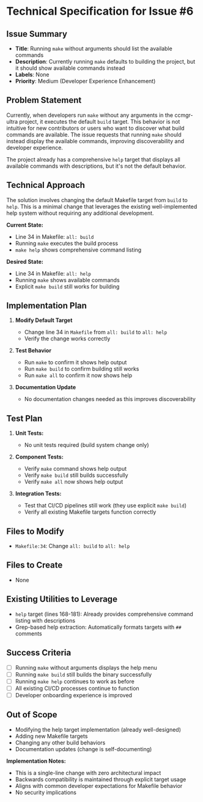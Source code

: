 # Technical Specification for Issue #6

## Issue Summary
- **Title**: Running `make` without arguments should list the available commands
- **Description**: Currently running `make` defaults to building the project, but it should show available commands instead
- **Labels**: None
- **Priority**: Medium (Developer Experience Enhancement)

## Problem Statement

Currently, when developers run `make` without any arguments in the ccmgr-ultra project, it executes the default `build` target. This behavior is not intuitive for new contributors or users who want to discover what build commands are available. The issue requests that running `make` should instead display the available commands, improving discoverability and developer experience.

The project already has a comprehensive `help` target that displays all available commands with descriptions, but it's not the default behavior.

## Technical Approach

The solution involves changing the default Makefile target from `build` to `help`. This is a minimal change that leverages the existing well-implemented help system without requiring any additional development.

**Current State:**
- Line 34 in Makefile: `all: build`
- Running `make` executes the build process
- `make help` shows comprehensive command listing

**Desired State:**
- Line 34 in Makefile: `all: help`  
- Running `make` shows available commands
- Explicit `make build` still works for building

## Implementation Plan

1. **Modify Default Target**
   - Change line 34 in `Makefile` from `all: build` to `all: help`
   - Verify the change works correctly

2. **Test Behavior**
   - Run `make` to confirm it shows help output
   - Run `make build` to confirm building still works
   - Run `make all` to confirm it now shows help

3. **Documentation Update**
   - No documentation changes needed as this improves discoverability

## Test Plan

1. **Unit Tests:**
   - No unit tests required (build system change only)

2. **Component Tests:**
   - Verify `make` command shows help output
   - Verify `make build` still builds successfully  
   - Verify `make all` now shows help output

3. **Integration Tests:**
   - Test that CI/CD pipelines still work (they use explicit `make build`)
   - Verify all existing Makefile targets function correctly

## Files to Modify
- `Makefile:34`: Change `all: build` to `all: help`

## Files to Create
- None

## Existing Utilities to Leverage
- `help` target (lines 168-181): Already provides comprehensive command listing with descriptions
- Grep-based help extraction: Automatically formats targets with `##` comments

## Success Criteria
- [ ] Running `make` without arguments displays the help menu
- [ ] Running `make build` still builds the binary successfully
- [ ] Running `make help` continues to work as before
- [ ] All existing CI/CD processes continue to function
- [ ] Developer onboarding experience is improved

## Out of Scope
- Modifying the help target implementation (already well-designed)
- Adding new Makefile targets
- Changing any other build behaviors
- Documentation updates (change is self-documenting)

**Implementation Notes:**
- This is a single-line change with zero architectural impact
- Backwards compatibility is maintained through explicit target usage
- Aligns with common developer expectations for Makefile behavior
- No security implications